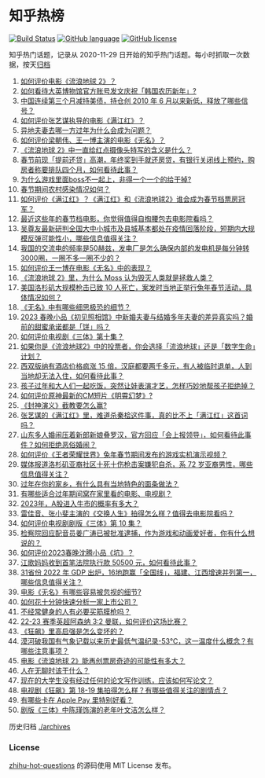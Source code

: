 # 知乎热榜
[![Build Status](https://github.com/ToWeLong/zhihu-hot-questions/workflows/CI/badge.svg)](https://github.com/ToWeLong/zhihu-hot-questions/actions)
[![GitHub language](https://img.shields.io/badge/language-golang-orange.svg)](https://golang.org/)
[![GitHub license](https://img.shields.io/github/license/ToWeLong/zhihu-hot-questions)](https://github.com/ToWeLong/zhihu-hot-questions/blob/main/LICENSE)

知乎热门话题，记录从 2020-11-29 日开始的知乎热门话题。每小时抓取一次数据，按天[归档](./archives)

<!-- BEGIN -->

1. [如何评价电影《流浪地球 2》？](https://www.zhihu.com/question/578256937)
1. [如何看待大英博物馆官方账号发文庆祝「韩国农历新年」?](https://www.zhihu.com/question/579771681)
1. [中国连续第三个月减持美债，持仓创 2010 年 6 月以来新低，释放了哪些信号？](https://www.zhihu.com/question/579519759)
1. [如何评价张艺谋执导的电影《满江红》？](https://www.zhihu.com/question/578628171)
1. [异地夫妻去哪一方过年为什么会成为问题？](https://www.zhihu.com/question/579067808)
1. [如何评价梁朝伟、王一博主演的电影《无名》？](https://www.zhihu.com/question/579069528)
1. [《流浪地球 2》中一直给红点摄像头特写的含义是什么？](https://www.zhihu.com/question/580055010)
1. [春节前现「提前还贷」高潮，年终奖到手就还房贷，有银行关闭线上预约，购房者称要排队四个月，如何看待此事？](https://www.zhihu.com/question/579763966)
1. [为什么游戏里面boss不一起上，非得一个一个的给干掉?](https://www.zhihu.com/question/579207613)
1. [春节期间农村感染情况如何？](https://www.zhihu.com/question/579420569)
1. [如何评价《满江红》？《满江红》和《流浪地球2》谁会成为春节档票房冠军？](https://www.zhihu.com/question/576108443)
1. [最近这些年的春节档电影，你觉得值得自掏腰包去电影院看吗？](https://www.zhihu.com/question/580065411)
1. [吴尊友最新研判全国大中小城市及县城基本都处在疫情回落阶段，短期内大规模反弹可能性小，哪些信息值得关注？](https://www.zhihu.com/question/580038914)
1. [我国的交流电的频率是50赫兹，发电厂是怎么确保内部的发电机是每分钟转3000圈，一圈不多一圈不少的？](https://www.zhihu.com/question/579887446)
1. [如何评价王一博在电影《无名》中的表现？](https://www.zhihu.com/question/579938745)
1. [《流浪地球 2》里，为什么 Moss 认为毁灭人类就是拯救人类？](https://www.zhihu.com/question/580046310)
1. [美国洛杉矶大规模枪击已致 10 人死亡，案发时当地正举行兔年春节活动，具体情况如何？](https://www.zhihu.com/question/580059000)
1. [《无名》中有哪些细思极恐的细节？](https://www.zhihu.com/question/579938769)
1. [2023 春晚小品《初见照相馆》中新婚夫妻与结婚多年夫妻的差异真实吗？婚前的甜蜜承诺都是「饼」吗？](https://www.zhihu.com/question/579925067)
1. [如何评价电视剧《三体》第十集？](https://www.zhihu.com/question/579662019)
1. [如果你是《流浪地球2》中的投票者，你会选择「流浪地球」还是「数字生命」计划？](https://www.zhihu.com/question/580083227)
1. [西双版纳有酒店价格疯涨 15 倍，汉庭都要两千多元，有人被临时退单，人到当地却无法入住，如何看待此事？](https://www.zhihu.com/question/579966387)
1. [孩子过年和大人们一起吃饭，突然让娃表演才艺，怎样巧妙地帮孩子拒绝掉？](https://www.zhihu.com/question/513840870)
1. [如何评价原神最新的CM短片《明霄幻梦》?](https://www.zhihu.com/question/580057125)
1. [《封神演义》截教要怎么赢?](https://www.zhihu.com/question/579061322)
1. [张艺谋的《满江红》里，难道杀秦桧这件事，真的比不上「满江红」这首词吗？](https://www.zhihu.com/question/580048880)
1. [山东多人婚闹压着新郎新娘叠罗汉，官方回应「会上报领导」，如何看待此事件？如何拒绝恶俗婚闹？](https://www.zhihu.com/question/579683878)
1. [如何评价《王者荣耀世界》兔年春节期间发布的游戏实机演示视频？](https://www.zhihu.com/question/579636507)
1. [媒体报道洛杉矶亚裔社区十死十伤枪击案嫌犯自杀，系 72 岁亚裔男性，哪些信息值得关注？](https://www.zhihu.com/question/580122410)
1. [过年在你的家乡，有什么具有当地特色的面条做法？](https://www.zhihu.com/question/579859350)
1. [有哪些适合过年期间窝在家里看的电影、电视剧？](https://www.zhihu.com/question/579051531)
1. [2023年，A股进入牛市的概率有多大？](https://www.zhihu.com/question/577743603)
1. [雷佳音、张小斐主演的《交换人生》拍得怎么样？值得去电影院看吗？](https://www.zhihu.com/question/576643020)
1. [如何评价电视剧剧版《三体》第 10 集？](https://www.zhihu.com/question/579713243)
1. [检察院回应配音员姜广涛已被批准逮捕，作为游戏和动画爱好者，你有什么想说的？](https://www.zhihu.com/question/579728765)
1. [如何评价2023春晚沈腾小品《坑》？](https://www.zhihu.com/question/579930087)
1. [江歌妈妈收到首笔法院执行款 50500 元，如何看待此事？](https://www.zhihu.com/question/579787767)
1. [31省份 2022 年 GDP 出炉，16地跑赢「全国线」，福建、江西增速并列第一，哪些信息值得关注？](https://www.zhihu.com/question/579909943)
1. [电影《无名》有哪些容易被忽视的细节?](https://www.zhihu.com/question/580039575)
1. [如何花十分钟快速分析一家上市公司？](https://www.zhihu.com/question/543193716)
1. [不经常健身的人有必要买筋膜枪吗？](https://www.zhihu.com/question/552564106)
1. [22-23 赛季英超阿森纳 3:2 曼联，如何评价这场比赛？](https://www.zhihu.com/question/580080211)
1. [《狂飙》里高启强是怎么变坏的？](https://www.zhihu.com/question/579021290)
1. [漠河破我国有气象记载以来历史最低气温纪录-53℃，这一温度什么概念？有哪些注意事项？](https://www.zhihu.com/question/580044080)
1. [电影《流浪地球 2》能再创票房奇迹的可能性有多大？](https://www.zhihu.com/question/577753122)
1. [人在无聊时该干什么？](https://www.zhihu.com/question/53488699)
1. [现在的大学生没有经过任何的论文写作训练，应该如何写论文？](https://www.zhihu.com/question/22011864)
1. [电视剧《狂飙》第 18-19  集拍得怎么样？有哪些值得关注的剧情点？](https://www.zhihu.com/question/580056129)
1. [有哪些卡在 Apple Pay 里特别好看？](https://www.zhihu.com/question/42235377)
1. [剧版《三体》中陈瑾饰演的老年叶文洁怎么样？](https://www.zhihu.com/question/578880616)

<!-- END -->

历史归档 [./archives](./archives)


### License
[zhihu-hot-questions](https://github.com/towelong/zhihu-hot-questions) 的源码使用 MIT License 发布。